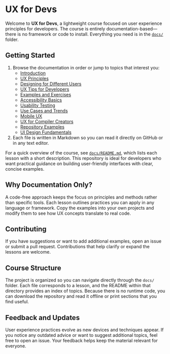 # UX for Devs

Welcome to **UX for Devs**, a lightweight course focused on user experience principles for developers. The course is entirely documentation-based—there is no framework or code to install. Everything you need is in the [`docs/`](docs/) folder.

## Getting Started

1. Browse the documentation in order or jump to topics that interest you:
   - [Introduction](docs/introduction.md)
   - [UX Principles](docs/principles.md)
   - [Designing for Different Users](docs/user-groups.md)
   - [UX Tips for Developers](docs/dev-tips.md)
   - [Examples and Exercises](docs/examples.md)
   - [Accessibility Basics](docs/accessibility.md)
   - [Usability Testing](docs/usability-testing.md)
   - [Use Cases and Trends](docs/use-cases.md)
   - [Mobile UX](docs/mobile.md)
   - [UX for Compiler Creators](docs/compiler-ux.md)
   - [Repository Examples](docs/repo-examples.md)
   - [UI Design Fundamentals](docs/ui-design.md)
2. Each file is written in Markdown so you can read it directly on GitHub or in any text editor.

For a quick overview of the course, see [`docs/README.md`](docs/README.md), which lists each lesson with a short description. This repository is ideal for developers who want practical guidance on building user-friendly interfaces with clear, concise examples.

## Why Documentation Only?

A code-free approach keeps the focus on principles and methods rather than specific tools. Each lesson outlines practices you can apply in any language or framework. Copy the examples into your own projects and modify them to see how UX concepts translate to real code.

## Contributing

If you have suggestions or want to add additional examples, open an issue or submit a pull request. Contributions that help clarify or expand the lessons are welcome.

## Course Structure

The project is organized so you can navigate directly through the `docs/` folder. Each file corresponds to a lesson, and the README within that directory provides an index of topics. Because there is no runtime code, you can download the repository and read it offline or print sections that you find useful.

## Feedback and Updates

User experience practices evolve as new devices and techniques appear. If you notice any outdated advice or want to suggest additional topics, feel free to open an issue. Your feedback helps keep the material relevant for everyone.
